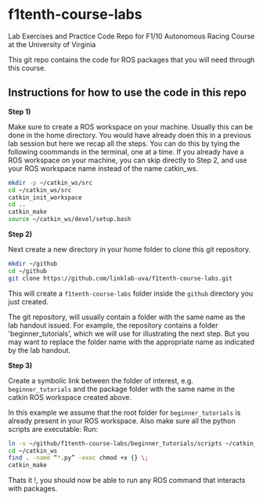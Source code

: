 # f1tenth-course-labs
Lab Exercises and Practice Code Repo for F1/10 Autonomous Racing Course at the University of Virginia

This git repo contains the code for ROS packages that you will need through this course. 

## Instructions for how to use the code in this repo

**Step 1)**

Make sure to create a ROS workspace on your machine. Usually this can be done in the home directory.
You would have already doen this in a previous lab session but here we recap all the steps.
You can do this by tying the following coommands in the terminal, one at a time.
If you already have a ROS workspace on your machine, you can skip directly to Step 2, and use your ROS workspace name instead of the name catkin_ws.

~~~bash
mkdir -p ~/catkin_ws/src
cd ~/catkin_ws/src
catkin_init_workspace
cd ..
catkin_make
source ~/catkin_ws/devel/setup.bash
~~~

**Step 2)**

Next create a new directory in your home folder to clone this git repository.

~~~bash
mkdir ~/github
cd ~/github
git clone https://github.com/linklab-uva/f1tenth-course-labs.git
~~~

This will create a `f1tenth-course-labs` folder inside the `github` directory you just created. 

The git repository, will usually contain a folder with the same name as the lab handout issued. 
For example, the repository contains a folder 'beginner_tutorials', which we will use for illustrating the next step. But you may want to replace the folder name with the appropriate name as indicated by the lab handout. 

**Step 3)** 

Create a symbolic link between the folder of interest, e.g. `beginner_tutorials` and the package folder with the same name in the catkin ROS workspace created above. 

In this example we assume that the root folder for `beginner_tutorials` is already present in your ROS workspace. 
Also make sure all the python scripts are executable:
Run:

~~~bash
ln -s ~/github/f1tenth-course-labs/beginner_tutorials/scripts ~/catkin_ws/src/beginner_tutorials/
cd ~/catkin_ws
find . -name “*.py” -exec chmod +x {} \;
catkin_make
~~~

Thats it !, you should now be able to run any ROS command that interacts with packages.



